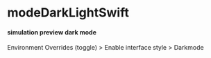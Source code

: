 # modeDarkLightSwift

#### simulation preview dark mode
Environment Overrides (toggle) > Enable interface style > Darkmode
